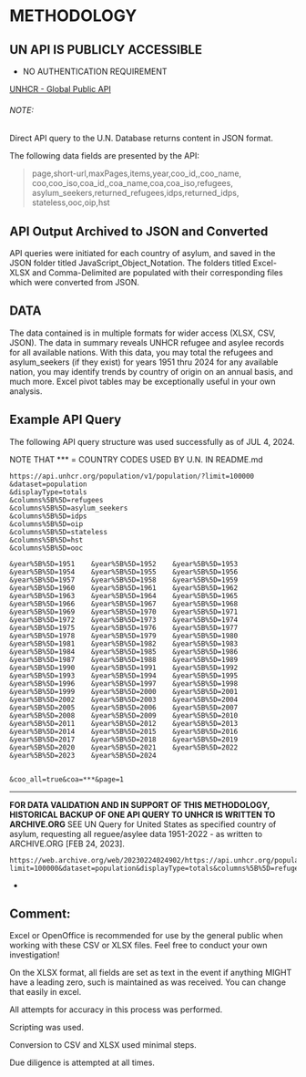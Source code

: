 # METHODOLOGY

## UN API IS PUBLICLY ACCESSIBLE

- NO AUTHENTICATION REQUIREMENT


[UNHCR - Global Public API](https://api.unhcr.org/population)



###### NOTE:

Direct API query to the U.N. Database returns content in JSON format. 

The following data fields are presented by the API:

> page,short-url,maxPages,items,year,coo_id,,coo_name, coo,coo_iso,coa_id,,coa_name,coa,coa_iso,refugees, asylum_seekers,returned_refugees,idps,returned_idps, 
> stateless,ooc,oip,hst



## API Output Archived to JSON and Converted

API queries were initiated for each country of asylum, and saved in the JSON folder titled JavaScript_Object_Notation.  The folders titled Excel-XLSX and Comma-Delimited are populated with their corresponding files which were converted from JSON.



## DATA


The data contained is in multiple formats for wider access (XLSX, CSV, JSON).  The data in summary reveals UNHCR refugee and asylee records for all available nations.  With this data, you may total the refugees and asylum_seekers (if they exist) for years 1951 thru 2024 for any available nation, you may identify trends by country of origin on an annual basis, and much more.  Excel pivot tables may be exceptionally useful in your own analysis.



## Example API Query

The following API query structure was used successfully as of JUL 4, 2024.

NOTE THAT *** = COUNTRY CODES USED BY U.N. IN README.md



```
https://api.unhcr.org/population/v1/population/?limit=100000
&dataset=population
&displayType=totals
&columns%5B%5D=refugees
&columns%5B%5D=asylum_seekers
&columns%5B%5D=idps
&columns%5B%5D=oip
&columns%5B%5D=stateless
&columns%5B%5D=hst
&columns%5B%5D=ooc

&year%5B%5D=1951    &year%5B%5D=1952    &year%5B%5D=1953    &year%5B%5D=1954    &year%5B%5D=1955    &year%5B%5D=1956    &year%5B%5D=1957    &year%5B%5D=1958    &year%5B%5D=1959    &year%5B%5D=1960    &year%5B%5D=1961    &year%5B%5D=1962
&year%5B%5D=1963    &year%5B%5D=1964    &year%5B%5D=1965    &year%5B%5D=1966    &year%5B%5D=1967    &year%5B%5D=1968    &year%5B%5D=1969    &year%5B%5D=1970    &year%5B%5D=1971    &year%5B%5D=1972    &year%5B%5D=1973    &year%5B%5D=1974
&year%5B%5D=1975    &year%5B%5D=1976    &year%5B%5D=1977    &year%5B%5D=1978    &year%5B%5D=1979    &year%5B%5D=1980    &year%5B%5D=1981    &year%5B%5D=1982    &year%5B%5D=1983    &year%5B%5D=1984    &year%5B%5D=1985    &year%5B%5D=1986
&year%5B%5D=1987    &year%5B%5D=1988    &year%5B%5D=1989    &year%5B%5D=1990    &year%5B%5D=1991    &year%5B%5D=1992    &year%5B%5D=1993    &year%5B%5D=1994    &year%5B%5D=1995    &year%5B%5D=1996    &year%5B%5D=1997    &year%5B%5D=1998
&year%5B%5D=1999    &year%5B%5D=2000    &year%5B%5D=2001    &year%5B%5D=2002    &year%5B%5D=2003    &year%5B%5D=2004    &year%5B%5D=2005    &year%5B%5D=2006    &year%5B%5D=2007    &year%5B%5D=2008    &year%5B%5D=2009    &year%5B%5D=2010
&year%5B%5D=2011    &year%5B%5D=2012    &year%5B%5D=2013    &year%5B%5D=2014    &year%5B%5D=2015    &year%5B%5D=2016    &year%5B%5D=2017    &year%5B%5D=2018    &year%5B%5D=2019    &year%5B%5D=2020    &year%5B%5D=2021    &year%5B%5D=2022
&year%5B%5D=2023    &year%5B%5D=2024


&coo_all=true&coa=***&page=1

```



----------------------------------------------------------------



**FOR DATA VALIDATION AND IN SUPPORT OF THIS METHODOLOGY, HISTORICAL BACKUP OF ONE API QUERY TO UNHCR IS WRITTEN TO ARCHIVE.ORG**
SEE UN Query for United States as specified country of asylum, requesting all reguee/asylee data 1951-2022 - as written to ARCHIVE.ORG [FEB 24, 2023].

```
https://web.archive.org/web/20230224024902/https://api.unhcr.org/population/v1/population/?limit=100000&dataset=population&displayType=totals&columns%5B%5D=refugees&columns%5B%5D=asylum_seekers&columns%5B%5D=idps&columns%5B%5D=oip&columns%5B%5D=stateless&columns%5B%5D=hst&columns%5B%5D=ooc&year%5B%5D=1951&year%5B%5D=1952&year%5B%5D=1953&year%5B%5D=1954&year%5B%5D=1955&year%5B%5D=1956&year%5B%5D=1957&year%5B%5D=1958&year%5B%5D=1959&year%5B%5D=1960&year%5B%5D=1961&year%5B%5D=1962&year%5B%5D=1963&year%5B%5D=1964&year%5B%5D=1965&year%5B%5D=1966&year%5B%5D=1967&year%5B%5D=1968&year%5B%5D=1969&year%5B%5D=1970&year%5B%5D=1971&year%5B%5D=1972&year%5B%5D=1973&year%5B%5D=1974&year%5B%5D=1975&year%5B%5D=1976&year%5B%5D=1977&year%5B%5D=1978&year%5B%5D=1979&year%5B%5D=1980&year%5B%5D=1981&year%5B%5D=1982&year%5B%5D=1983&year%5B%5D=1984&year%5B%5D=1985&year%5B%5D=1986&year%5B%5D=1987&year%5B%5D=1988&year%5B%5D=1989&year%5B%5D=1990&year%5B%5D=1991&year%5B%5D=1992&year%5B%5D=1993&year%5B%5D=1994&year%5B%5D=1995&year%5B%5D=1996&year%5B%5D=1997&year%5B%5D=1998&year%5B%5D=1999&year%5B%5D=2000&year%5B%5D=2001&year%5B%5D=2002&year%5B%5D=2003&year%5B%5D=2004&year%5B%5D=2005&year%5B%5D=2006&year%5B%5D=2007&year%5B%5D=2008&year%5B%5D=2009&year%5B%5D=2010&year%5B%5D=2011&year%5B%5D=2012&year%5B%5D=2013&year%5B%5D=2014&year%5B%5D=2015&year%5B%5D=2016&year%5B%5D=2017&year%5B%5D=2018&year%5B%5D=2019&year%5B%5D=2020&year%5B%5D=2021&year%5B%5D=2022&coo_all=true&coa=USA&page=1
```

-

## Comment:

Excel or OpenOffice is recommended for use by the general public when working with these CSV or XLSX files.  Feel free to conduct your own investigation!

On the XLSX format, all fields are set as text in the event if anything MIGHT have a leading zero, such is maintained as was received.  You can change that easily in excel.



All attempts for accuracy in this process was performed.

Scripting was used.

Conversion to CSV and XLSX used minimal steps.

Due diligence is attempted at all times.




